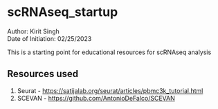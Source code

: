 # scRNAseq_startup
Author: Kirit Singh  
Date of Initiation: 02/25/2023

This is a starting point for educational resources for scRNAseq analysis

## Resources used
1. Seurat - https://satijalab.org/seurat/articles/pbmc3k_tutorial.html
2. SCEVAN - https://github.com/AntonioDeFalco/SCEVAN
